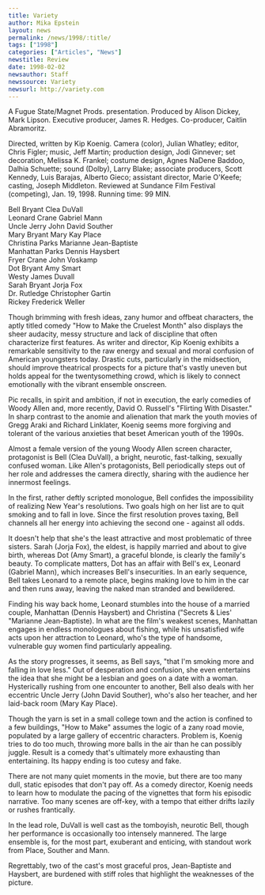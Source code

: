 ```yaml
---
title: Variety
author: Mika Epstein
layout: news
permalink: /news/1998/:title/
tags: ["1998"]
categories: ["Articles", "News"]
newstitle: Review  
date: 1998-02-02
newsauthor: Staff  
newssource: Variety  
newsurl: http://variety.com  
---
```

A Fugue State/Magnet Prods. presentation. Produced by Alison Dickey, Mark Lipson. Executive producer, James R. Hedges. Co-producer, Caitlin Abramoritz.

Directed, written by Kip Koenig. Camera (color), Julian Whatley; editor, Chris Figler; music, Jeff Martin; production design, Jodi Ginnever; set decoration, Melissa K. Frankel; costume design, Agnes NaDene Baddoo, Dalhia Schuette; sound (Dolby), Larry Blake; associate producers, Scott Kennedy, Luis Barajas, Alberto Gieco; assistant director, Marie O'Keefe; casting, Joseph Middleton. Reviewed at Sundance Film Festival (competing), Jan. 19, 1998. Running time: 99 MIN.

Bell Bryant Clea DuVall  
Leonard Crane Gabriel Mann  
Uncle Jerry John David Souther  
Mary Bryant Mary Kay Place  
Christina Parks Marianne Jean-Baptiste  
Manhattan Parks Dennis Haysbert  
Fryer Crane John Voskamp  
Dot Bryant Amy Smart  
Westy James Duvall  
Sarah Bryant Jorja Fox  
Dr. Rutledge Christopher Gartin  
Rickey Frederick Weller

Though brimming with fresh ideas, zany humor and offbeat characters, the aptly titled comedy "How to Make the Cruelest Month" also displays the sheer audacity, messy structure and lack of discipline that often characterize first features. As writer and director, Kip Koenig exhibits a remarkable sensitivity to the raw energy and sexual and moral confusion of American youngsters today. Drastic cuts, particularly in the midsection, should improve theatrical prospects for a picture that's vastly uneven but holds appeal for the twentysomething crowd, which is likely to connect emotionally with the vibrant ensemble onscreen.

Pic recalls, in spirit and ambition, if not in execution, the early comedies of Woody Allen and, more recently, David O. Russell's "Flirting With Disaster." In sharp contrast to the anomie and alienation that mark the youth movies of Gregg Araki and Richard Linklater, Koenig seems more forgiving and tolerant of the various anxieties that beset American youth of the 1990s.

Almost a female version of the young Woody Allen screen character, protagonist is Bell (Clea DuVall), a bright, neurotic, fast-talking, sexually confused woman. Like Allen's protagonists, Bell periodically steps out of her role and addresses the camera directly, sharing with the audience her innermost feelings.

In the first, rather deftly scripted monologue, Bell confides the impossibility of realizing New Year's resolutions. Two goals high on her list are to quit smoking and to fall in love. Since the first resolution proves taxing, Bell channels all her energy into achieving the second one - against all odds.

It doesn't help that she's the least attractive and most problematic of three sisters. Sarah (Jorja Fox), the eldest, is happily married and about to give birth, whereas Dot (Amy Smart), a graceful blonde, is clearly the family's beauty. To complicate matters, Dot has an affair with Bell's ex, Leonard (Gabriel Mann), which increases Bell's insecurities. In an early sequence, Bell takes Leonard to a remote place, begins making love to him in the car and then runs away, leaving the naked man stranded and bewildered.

Finding his way back home, Leonard stumbles into the house of a married couple, Manhattan (Dennis Haysbert) and Christina ("Secrets & Lies' "Marianne Jean-Baptiste). In what are the film's weakest scenes, Manhattan engages in endless monologues about fishing, while his unsatisfied wife acts upon her attraction to Leonard, who's the type of handsome, vulnerable guy women find particularly appealing.

As the story progresses, it seems, as Bell says, "that I'm smoking more and falling in love less." Out of desperation and confusion, she even entertains the idea that she might be a lesbian and goes on a date with a woman. Hysterically rushing from one encounter to another, Bell also deals with her eccentric Uncle Jerry (John David Souther), who's also her teacher, and her laid-back room (Mary Kay Place).

Though the yarn is set in a small college town and the action is confined to a few buildings, "How to Make" assumes the logic of a zany road movie, populated by a large gallery of eccentric characters. Problem is, Koenig tries to do too much, throwing more balls in the air than he can possibly juggle. Result is a comedy that's ultimately more exhausting than entertaining. Its happy ending is too cutesy and fake.

There are not many quiet moments in the movie, but there are too many dull, static episodes that don't pay off. As a comedy director, Koenig needs to learn how to modulate the pacing of the vignettes that form his episodic narrative. Too many scenes are off-key, with a tempo that either drifts lazily or rushes frantically.

In the lead role, DuVall is well cast as the tomboyish, neurotic Bell, though her performance is occasionally too intensely mannered. The large ensemble is, for the most part, exuberant and enticing, with standout work from Place, Souther and Mann.

Regrettably, two of the cast's most graceful pros, Jean-Baptiste and Haysbert, are burdened with stiff roles that highlight the weaknesses of the picture.